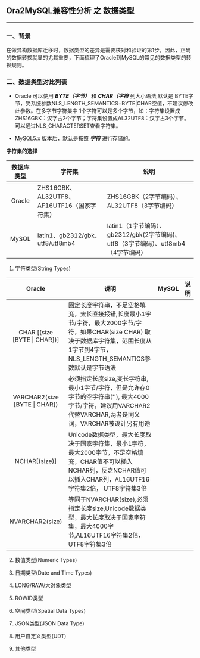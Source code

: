 ## Ora2MySQL兼容性分析 之 数据类型
---

### 一、背景
  在做异构数据库迁移时，数据类型的差异是需要核对和验证的第1步，因此，正确的数据转换就显的尤其重要，下面梳理了Oracle到MySQL的常见的数据类型的转换规则。
### 二、数据类型对比列表
  + Oracle 可以使用 ***BYTE（字节）*** 和 ***CHAR（字符*** 列大小语法,默认是 BYTE字节，受系统参数NLS_LENGTH_SEMANTICS=BYTE|CHAR空值，不建议修改此参数。在多字节字符集中 1个字符可以是多个字节，如：字符集设置成ZHS16GBK：汉字占2个字节；字符集设置成AL32UTF8：汉字占3个字节。可以通过NLS_CHARACTERSET查看字符集。
  
  + MySQL5.x 版本后，默认是按照 ***字符*** 进行存储的。
  
  **字符集的选择**
  
  |数据库类型|字符集|说明|
  |:-:|-|-|
  |Oracle|ZHS16GBK、AL32UTF8、AF16UTF16（国家字符集）|ZHS16GBK（2字节编码）、AL32UTF8（3字节编码）|
  |MySQL|latin1、gb2312/gbk、utf8/utf8mb4|latin1（1字节编码）、gb2312/gbk(2字节编码)、utf8（3字节编码）、utf8mb4（4字节编码）|

1. 字符类型(String Types)

|Oracle|说明|MySQL|说明|
|:-:|-|-|-|
|CHAR [(size [BYTE \| CHAR])]|固定长度字符串，不足空格填充，太长直接报错,长度最小1字节/字符，最大2000字节/字符，如果CHAR(size CHAR) 取决于数据库字符集，范围长度从1字节到4字节，NLS_LENGTH_SEMANTICS参数默认是字节语法|||
|VARCHAR2(size [BYTE \| CHAR])|必须指定长度size,变长字符串,最小1字节/字符，但是允许存0字节的空字符串(''), 最大4000字节/字符，建议用VARCHAR2代替VARCHAR,两者是同义词，VARCHAR被设计另有用途|||
|NCHAR[(size)]|Unicode数据类型，最大长度取决于国家字符集，最小1字符，最大2000字节，不足空格填充，CHAR值不可以插入NCHAR列，反之NCHAR值可以插入CHAR列，AL16UTF16字符集2倍， UTF8字符集3倍|||
|NVARCHAR2(size)|等同于NVARCHAR(size),必须指定长度size,Unicode数据类型，最大长度取决于国家字符集，最大4000字节,AL16UTF16字符集2倍， UTF8字符集3倍|||





2. 数值类型(Numeric Types)



3. 日期类型(Date and Time Types)



4. LONG/RAW/大对象类型



5. ROWID类型
   
   

6. 空间类型(Spatial Data Types)


7. JSON类型(JSON Data Type)


8. 用户自定义类型(UDT)

9. 其他类型
